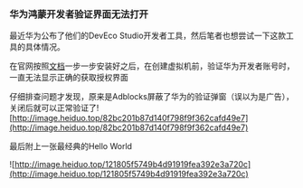 ###  华为鸿蒙开发者验证界面无法打开

最近华为公布了他们的DevEco Studio开发者工具，然后笔者也想尝试一下这款工具的具体情况。

在官网按照[文档](https://developer.harmonyos.com/cn/docs/documentation/doc-guides/start-first-page-0000000000038014)一步一步安装好之后，在创建虚拟机前，验证华为开发者账号时，一直无法显示正确的获取授权界面

仔细排查问题才发现，原来是Adblocks屏蔽了华为的验证弹窗（误以为是广告），关闭后就可以正常验证了![http://image.heiduo.top/82bc201b87d140f798f9f362cafd49e7](http://image.heiduo.top/82bc201b87d140f798f9f362cafd49e7)

最后附上一张最经典的Hello World

![http://image.heiduo.top/121805f5749b4d91919fea392e3a720c](http://image.heiduo.top/121805f5749b4d91919fea392e3a720c)

